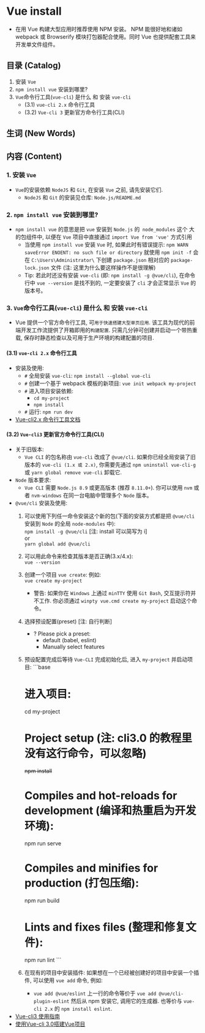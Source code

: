 # Vue install
- 在用 Vue 构建大型应用时推荐使用 NPM 安装。 NPM 能很好地和诸如 webpack 或 Browserify 
  模块打包器配合使用。同时 Vue 也提供配套工具来开发单文件组件。 


##  目录 (Catalog)
1. 安装 `Vue`
2. `npm install vue` 安装到哪里?
3. `Vue`命令行工具(`vue-cli`) 是什么 和 安装 `vue-cli`
    + (3.1) `vue-cli 2.x` 命令行工具
    + (3.2) `Vue-cli 3` 更新官方命令行工具(CLI) 


## 生词 (New Words)



## 内容 (Content)
### 1. 安装 `Vue`
- `Vue`的安装依赖 `NodeJS` 和 `Git`, 在安装 `Vue` 之前, 请先安装它们.
    + `NodeJS` 和 `Git` 的安装见仓库: `Node.js/README.md`
### 2. `npm install vue` 安装到哪里?
- `npm install vue` 的意思是把 `vue` 安装到 `Node.js` 的` node_modules` 这个
  大的包组件中, 以便在 `Vue` 项目中直接通过 `import Vue from 'vue'` 方式引用
    + 当使用 `npm install vue` 安装 `Vue` 时, 如果此时有错误提示:
      `npm WARN saveError ENOENT: no such file or directory` 
      就使用 `npm init -f` 会在 `C:\Users\Administrator\` 下创建 `package.json`
      相对应的 `package-lock.json` 文件 (注: 这里为什么要这样操作不是很理解)  
    + Tip: 若此时还没有安装 `vue-cli` (即: `npm install -g @vue/cli`), 在命令行中
      `vue --version` 是找不到的, 一定要安装了 `cli` 才会正常显示 `Vue` 的版本号。  

### 3. `Vue`命令行工具(`vue-cli`) 是什么 和 安装 `vue-cli`
- Vue 提供一个官方命令行工具, 可`用于快速搭建大型单页应用`.
  该工具为现代的前端开发工作流提供了开箱即用的`构建配置`. 只需几分钟可创建并启动一个带热重载,
  保存时静态检查以及可用于生产环境的构建配置的项目.

#### (3.1) `vue-cli 2.x` 命令行工具
- 安装及使用:
    + `#` 全局安装 `vue-cli`: `npm install --global vue-cli`
    + `#` 创建一个基于 webpack 模板的新项目: `vue init webpack my-project`
    + `#` 进入项目安装依赖: 
        - `cd my-project`
        - `npm install`
    + `#` 运行: `npm run dev` 
- [Vue-cli2.x 命令行工具文档](https://github.com/vuejs/vue-cli/tree/v2#vue-cli--) 

#### (3.2) `Vue-cli3` 更新官方命令行工具(CLI)   
- 关于旧版本:
    + `Vue CLI` 的包名称由 `vue-cli` 改成了 `@vue/cli`. 如果你已经全局安装了旧版本的
      `vue-cli (1.x 或 2.x)`, 你需要先通过 `npm uninstall vue-cli-g` 或
      `yarn global remove vue-cli` 卸载它.    
- `Node` 版本要求:
    + `Vue CLI` 需要 `Node.js 8.9` 或更高版本 (推荐 `8.11.0+`). 你可以使用 `nvm`
      或者 `nvm-windows` 在同一台电脑中管理多个 `Node` 版本。
- `@vue/cli` 安装及使用:
    1. 可以使用下列任一命令安装这个新的包(下面的安装方式都是把 `@vue/cli`
       安装到 `Node` 的全局 `node-modules` 中):  
      `npm install -g @vue/cli` [注: install 可以简写为 i]  
      or  
      `yarn global add @vue/cli` <br/>
    1. 可以用此命令来检查其版本是否正确(3.x/4.x):  
      `vue --version`
    1. 创建一个项目 `vue create`: 例如:  
      `vue create my-project`
        - 警告: 如果你在 `Windows` 上通过 `minTTY` 使用 `Git Bash`,
          交互提示符并不工作. 你必须通过 `winpty vue.cmd create my-project` 
          启动这个命令。
    1. 选择预设配置(preset) [注: 自行判断]
        - ? Please pick a preset:
            + default (babel, eslint)
            + Manually select features 
    1. 预设配置完成后等待 `Vue-CLI` 完成初始化后, 进入 `my-project` 并启动项目:
      ```base
        # 进入项目: 
        cd my-project
        
        # Project setup (注: cli3.0 的教程里没有这行命令，可以忽略)
        ~~npm install~~
        
        # Compiles and hot-reloads for development (编译和热重启为开发环境):
        npm run serve
        
        # Compiles and minifies for production (打包压缩):
        npm run build
        
        # Lints and fixes files (整理和修复文件):
        npm run lint
      ```
    6. 在现有的项目中安装插件: 如果想在一个已经被创建好的项目中安装一个插件, 可以使用
       `vue add` 命令, 例如:
        - `vue add @vue/eslint` 上一行的命令等价于
          `vue add @vue/cli-plugin-eslint` 然后从 npm 安装它, 调用它的生成器.
          也等价与 `vue-cli 2.x` 的 `npm install eslint`.  
- [Vue-cli3 使用指南](https://cli.vuejs.org/zh/guide/)
- [使用Vue-cli 3.0搭建Vue项目](https://www.jianshu.com/p/6307c568832d)
